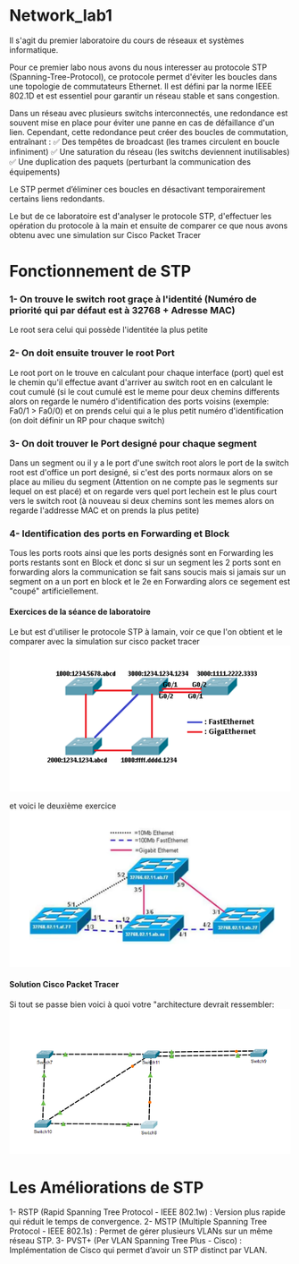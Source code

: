 # Network_lab1
Il s'agit du premier laboratoire du cours de réseaux et systèmes informatique.

Pour ce premier labo nous avons du nous interesser au protocole STP (Spanning-Tree-Protocol), ce protocole permet d'éviter les boucles dans une topologie de commutateurs Ethernet. Il est défini par la norme IEEE 802.1D et est essentiel pour garantir un réseau stable et sans congestion.


Dans un réseau avec plusieurs switchs interconnectés, une redondance est souvent mise en place pour éviter une panne en cas de défaillance d'un lien. Cependant, cette redondance peut créer des boucles de commutation, entraînant : ✅ Des tempêtes de broadcast (les trames circulent en boucle infiniment)
✅ Une saturation du réseau (les switchs deviennent inutilisables)
✅ Une duplication des paquets (perturbant la communication des équipements)

Le STP permet d’éliminer ces boucles en désactivant temporairement certains liens redondants.

Le but de ce laboratoire est d'analyser le protocole STP, d'effectuer les opération du protocole à la main et ensuite de comparer ce que nous avons obtenu avec une simulation sur Cisco Packet Tracer

# Fonctionnement de STP

### 1- On trouve le switch root graçe à l'identité (Numéro de priorité qui par défaut est à 32768 + Adresse MAC)
Le root sera celui qui possède l'identitée la plus petite

### 2- On doit ensuite trouver le root Port
Le root port on le trouve en calculant pour chaque interface (port) quel est le chemin qu'il effectue avant d'arriver au switch root en en calculant le cout cumulé (si le cout cumulé est le meme pour deux chemins differents alors on regarde le numéro d'identification des ports voisins (exemple: Fa0/1 > Fa0/0) et on prends celui qui a le plus petit numéro d'identification (on doit définir un RP pour chaque switch)

### 3- On doit trouver le Port designé pour chaque segment
Dans un segment ou il y a le port d'une switch root alors le port de la switch root est d'office un port designé, si c'est des ports normaux alors on se place au milieu du segment (Attention on ne compte pas le segments sur lequel on est placé) et on regarde vers quel port lechein est le plus court vers le switch root (à nouveau si deux chemins sont les memes alors on regarde l'addresse MAC et on prends la plus petite)

### 4- Identification des ports en Forwarding et Block

Tous les ports roots ainsi que les ports designés sont en Forwarding les ports restants sont en Block et donc si sur un segment les 2 ports sont en forwarding alors la communication se fait sans soucis mais si jamais sur un segment on a un port en block et le 2e en Forwarding alors ce segement est "coupé" artificiellement.

#### Exercices de la séance de laboratoire
Le but est d'utiliser le protocole STP à lamain, voir ce que l'on obtient et le comparer avec la simulation sur cisco packet tracer
![Exercice 1](ex_1.png)


et voici le deuxième exercice
![Exercice 2](ex_2.png)


#### Solution Cisco Packet Tracer

Si tout se passe bien voici à quoi votre "architecture devrait ressembler:
![Architecture sur cisco](labo_1.png)


# Les Améliorations de STP

1- RSTP (Rapid Spanning Tree Protocol - IEEE 802.1w) : Version plus rapide qui réduit le temps de convergence.
2- MSTP (Multiple Spanning Tree Protocol - IEEE 802.1s) : Permet de gérer plusieurs VLANs sur un même réseau STP.
3- PVST+ (Per VLAN Spanning Tree Plus - Cisco) : Implémentation de Cisco qui permet d’avoir un STP distinct par VLAN.
